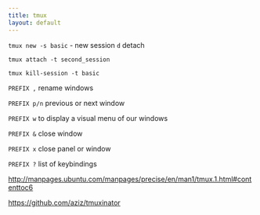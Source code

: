 ```yaml
---
title: tmux
layout: default
---
```


`tmux new -s basic` -  new session
`d` detach

`tmux attach -t second_session`

`tmux kill-session -t basic`

`PREFIX ,` rename windows

`PREFIX p/n` previous or next window

`PREFIX w` to display a visual menu of our windows

`PREFIX &` close window

`PREFIX x` close panel or window

`PREFIX ?` list of keybindings


http://manpages.ubuntu.com/manpages/precise/en/man1/tmux.1.html#contenttoc6


https://github.com/aziz/tmuxinator
